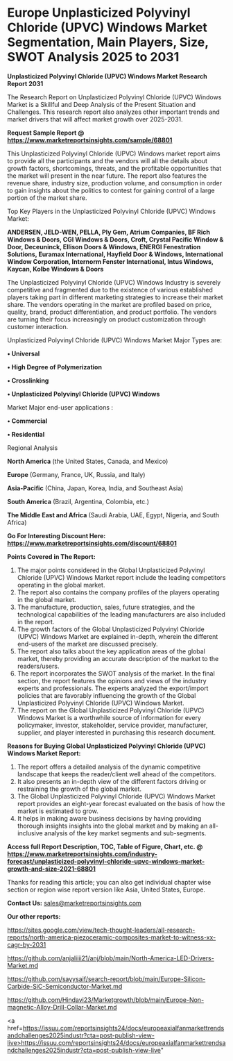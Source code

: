 # Europe Unplasticized Polyvinyl Chloride (UPVC) Windows Market Segmentation, Main Players, Size, SWOT Analysis 2025 to 2031

<strong>Unplasticized Polyvinyl Chloride (UPVC) Windows Market Research Report 2031</strong>

The Research Report on Unplasticized Polyvinyl Chloride (UPVC) Windows Market is a Skillful and Deep Analysis of the Present Situation and Challenges. This research report also analyzes other important trends and market drivers that will affect market growth over 2025-2031.

<strong>Request Sample Report @ <a href=https://www.marketreportsinsights.com/sample/68801>https://www.marketreportsinsights.com/sample/68801</a></strong>

This Unplasticized Polyvinyl Chloride (UPVC) Windows market report aims to provide all the participants and the vendors will all the details about growth factors, shortcomings, threats, and the profitable opportunities that the market will present in the near future. The report also features the revenue share, industry size, production volume, and consumption in order to gain insights about the politics to contest for gaining control of a large portion of the market share.

Top Key Players in the Unplasticized Polyvinyl Chloride (UPVC) Windows Market:

<strong>ANDERSEN, JELD-WEN, PELLA, Ply Gem, Atrium Companies, BF Rich Windows & Doors, CGI Windows & Doors, Croft, Crystal Pacific Window & Door, Deceuninck, Ellison Doors & Windows, ENERGI Fenestration Solutions, Euramax International, Hayfield Door & Windows, International Window Corporation, Internorm Fenster International, Intus Windows, Kaycan, Kolbe Windows & Doors</strong>

The Unplasticized Polyvinyl Chloride (UPVC) Windows Industry is severely competitive and fragmented due to the existence of various established players taking part in different marketing strategies to increase their market share. The vendors operating in the market are profiled based on price, quality, brand, product differentiation, and product portfolio. The vendors are turning their focus increasingly on product customization through customer interaction.

Unplasticized Polyvinyl Chloride (UPVC) Windows Market Major Types are:

<strong>• Universal

• High Degree of Polymerization

• Crosslinking

• Unplasticized Polyvinyl Chloride (UPVC) Windows</strong>

Market Major end-user applications :

<strong>• Commercial

• Residential</strong>

Regional Analysis

</u><strong><b>North America</b></strong> (the United States, Canada, and Mexico)

<strong><b>Europe </b></strong>(Germany, France, UK, Russia, and Italy)

<strong><b>Asia-Pacific</b></strong> (China, Japan, Korea, India, and Southeast Asia)

<strong><b>South America</b></strong> (Brazil, Argentina, Colombia, etc.)

<strong><b>The Middle East and Africa</b></strong> (Saudi Arabia, UAE, Egypt, Nigeria, and South Africa)

<strong>Go For Interesting Discount Here: <a href=https://www.marketreportsinsights.com/discount/68801>https://www.marketreportsinsights.com/discount/68801</a></strong>

<strong>Points Covered in The Report:</strong>
<ol>
  <li>The major points considered in the Global Unplasticized Polyvinyl Chloride (UPVC) Windows Market report include the leading competitors operating in the global market.</li>
  <li>The report also contains the company profiles of the players operating in the global market.</li>
  <li>The manufacture, production, sales, future strategies, and the technological capabilities of the leading manufacturers are also included in the report.</li>
  <li>The growth factors of the Global Unplasticized Polyvinyl Chloride (UPVC) Windows Market are explained in-depth, wherein the different end-users of the market are discussed precisely.</li>
  <li>The report also talks about the key application areas of the global market, thereby providing an accurate description of the market to the readers/users.</li>
  <li>The report incorporates the SWOT analysis of the market. In the final section, the report features the opinions and views of the industry experts and professionals. The experts analyzed the export/import policies that are favorably influencing the growth of the Global Unplasticized Polyvinyl Chloride (UPVC) Windows Market.</li>
  <li>The report on the Global Unplasticized Polyvinyl Chloride (UPVC) Windows Market is a worthwhile source of information for every policymaker, investor, stakeholder, service provider, manufacturer, supplier, and player interested in purchasing this research document.</li>
</ol>
<strong>Reasons for Buying Global Unplasticized Polyvinyl Chloride (UPVC) Windows Market Report:</strong>

<ol>
  <li>The report offers a detailed analysis of the dynamic competitive landscape that keeps the reader/client well ahead of the competitors.</li>
  <li>It also presents an in-depth view of the different factors driving or restraining the growth of the global market.</li>
  <li>The Global Unplasticized Polyvinyl Chloride (UPVC) Windows Market report provides an eight-year forecast evaluated on the basis of how the market is estimated to grow.</li>
  <li>It helps in making aware business decisions by having providing thorough insights insights into the global market and by making an all-inclusive analysis of the key market segments and sub-segments.</li>
</ol>
<strong>Access full Report Description, TOC, Table of Figure, Chart, etc. @ <a href=https://www.marketreportsinsights.com/industry-forecast/unplasticized-polyvinyl-chloride-upvc-windows-market-growth-and-size-2021-68801>https://www.marketreportsinsights.com/industry-forecast/unplasticized-polyvinyl-chloride-upvc-windows-market-growth-and-size-2021-68801</a></strong>


Thanks for reading this article; you can also get individual chapter wise section or region wise report version like Asia, United States, Europe.

<strong>Contact Us:</strong>
sales@marketreportsinsights.com

<strong>Our other reports:</strong>

<a href=https://sites.google.com/view/tech-thought-leaders/all-research-reports/north-america-piezoceramic-composites-market-to-witness-xx-cagr-by-2031>https://sites.google.com/view/tech-thought-leaders/all-research-reports/north-america-piezoceramic-composites-market-to-witness-xx-cagr-by-2031</a>

<a href=https://github.com/anjaliiii21/anj/blob/main/North-America-LED-Drivers-Market.md>https://github.com/anjaliiii21/anj/blob/main/North-America-LED-Drivers-Market.md</a>

<a href=https://github.com/sayysaif/search-report/blob/main/Europe-Silicon-Carbide-SiC-Semiconductor-Market.md>https://github.com/sayysaif/search-report/blob/main/Europe-Silicon-Carbide-SiC-Semiconductor-Market.md</a>

<a href=https://github.com/Hindavi23/Marketgrowth/blob/main/Europe-Non-magnetic-Alloy-Drill-Collar-Market.md>https://github.com/Hindavi23/Marketgrowth/blob/main/Europe-Non-magnetic-Alloy-Drill-Collar-Market.md</a>

<a href=https://issuu.com/reportsinsights24/docs/europeaxialfanmarkettrendsandchallenges2025industr?cta=post-publish-view-live>https://issuu.com/reportsinsights24/docs/europeaxialfanmarkettrendsandchallenges2025industr?cta=post-publish-view-live</a>"
